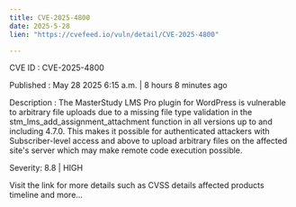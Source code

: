 ```yaml
---
title: CVE-2025-4800
date: 2025-5-28
lien: "https://cvefeed.io/vuln/detail/CVE-2025-4800"

---
```


CVE ID : CVE-2025-4800

Published :  May 28
2025
6:15 a.m. | 8 hours
8 minutes ago

Description : The MasterStudy LMS Pro plugin for WordPress is vulnerable to arbitrary file uploads due to a missing file type validation in the stm_lms_add_assignment_attachment function in all versions up to
and including
4.7.0. This makes it possible for authenticated attackers
with Subscriber-level access and above
to upload arbitrary files on the affected site's server
which may make remote code execution possible.

Severity: 8.8 | HIGH

Visit the link for more details
such as CVSS details
affected products
timeline
and more...
